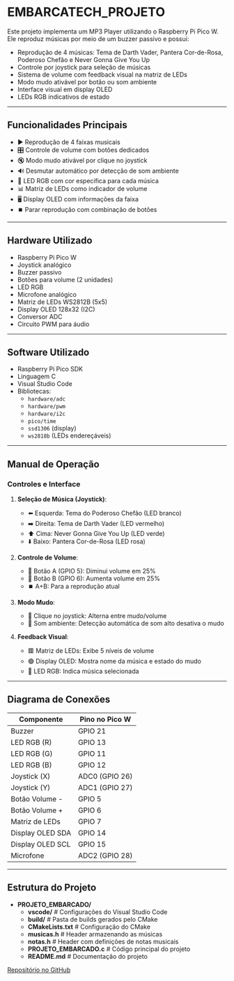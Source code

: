 # EMBARCATECH_PROJETO

Este projeto implementa um MP3 Player utilizando o Raspberry Pi Pico W. Ele reproduz músicas por meio de um buzzer passivo e possui:

- Reprodução de 4 músicas: Tema de Darth Vader, Pantera Cor-de-Rosa, Poderoso Chefão e Never Gonna Give You Up
- Controle por joystick para seleção de músicas
- Sistema de volume com feedback visual na matriz de LEDs
- Modo mudo ativável por botão ou som ambiente
- Interface visual em display OLED
- LEDs RGB indicativos de estado

---

## Funcionalidades Principais

- ▶️ Reprodução de 4 faixas musicais
- 🎛️ Controle de volume com botões dedicados
- 🔇 Modo mudo ativável por clique no joystick
- 🔊 Desmutar automático por detecção de som ambiente
- 🌈 LED RGB com cor específica para cada música
- 📊 Matriz de LEDs como indicador de volume
- 🖥️ Display OLED com informações da faixa
- ⏹️ Parar reprodução com combinação de botões

---

## Hardware Utilizado

- Raspberry Pi Pico W
- Joystick analógico
- Buzzer passivo
- Botões para volume (2 unidades)
- LED RGB
- Microfone analógico
- Matriz de LEDs WS2812B (5x5)
- Display OLED 128x32 (I2C)
- Conversor ADC
- Circuito PWM para áudio

---

## Software Utilizado

- Raspberry Pi Pico SDK
- Linguagem C
- Visual Studio Code
- Bibliotecas:
  - `hardware/adc`
  - `hardware/pwm`
  - `hardware/i2c`
  - `pico/time`
  - `ssd1306` (display)
  - `ws2818b` (LEDs endereçáveis)

---

## Manual de Operação

### Controles e Interface

1. **Seleção de Música (Joystick)**:
   - ⬅️ Esquerda: Tema do Poderoso Chefão (LED branco)
   - ➡️ Direita: Tema de Darth Vader (LED vermelho)
   - ⬆️ Cima: Never Gonna Give You Up (LED verde)
   - ⬇️ Baixo: Pantera Cor-de-Rosa (LED rosa)

2. **Controle de Volume**:
   - 🔽 Botão A (GPIO 5): Diminui volume em 25%
   - 🔼 Botão B (GPIO 6): Aumenta volume em 25%
   - ⏹️ A+B: Para a reprodução atual

3. **Modo Mudo**:
   - 🔘 Clique no joystick: Alterna entre mudo/volume
   - 🎤 Som ambiente: Detecção automática de som alto desativa o mudo

4. **Feedback Visual**:
   - 🟥 Matriz de LEDs: Exibe 5 níveis de volume
   - 🟢 Display OLED: Mostra nome da música e estado do mudo
   - 🌈 LED RGB: Indica música selecionada

---

## Diagrama de Conexões

| Componente       | Pino no Pico W |
|------------------|----------------|
| Buzzer           | GPIO 21        |
| LED RGB (R)      | GPIO 13        |
| LED RGB (G)      | GPIO 11        |
| LED RGB (B)      | GPIO 12        |
| Joystick (X)     | ADC0 (GPIO 26) |
| Joystick (Y)     | ADC1 (GPIO 27) |
| Botão Volume -   | GPIO 5         |
| Botão Volume +   | GPIO 6         |
| Matriz de LEDs   | GPIO 7         |
| Display OLED SDA | GPIO 14        |
| Display OLED SCL | GPIO 15        |
| Microfone        | ADC2 (GPIO 28) |

---

## Estrutura do Projeto


- **PROJETO_EMBARCADO/**  
  - **vscode/** # Configurações do Visual Studio Code  
  - **build/** # Pasta de builds gerados pelo CMake  
  - **CMakeLists.txt** # Configuração do CMake  
  - **musicas.h** # Header armazenando as músicas  
  - **notas.h** # Header com definições de notas musicais  
  - **PROJETO_EMBARCADO.c** # Código principal do projeto  
  - **README.md** # Documentação do projeto  

[Repositório no GitHub](https://github.com/HyannG/EMBARCATECH_PROJETO)

